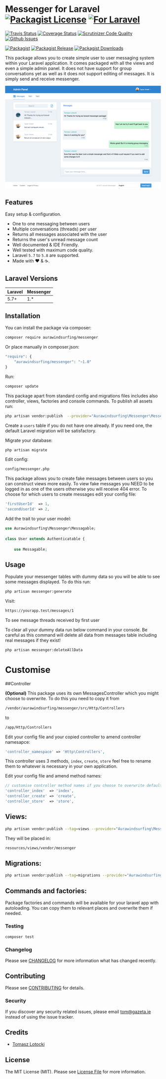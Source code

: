 # Messenger for Laravel [![Packagist License][badge_license]](LICENSE.md) [![For Laravel][badge_laravel]][link-github-repo]

[![Travis Status][badge_build]][link-travis]
[![Coverage Status][badge_coverage]][link-scrutinizer]
[![Scrutinizer Code Quality][badge_quality]][link-scrutinizer]
[![Github Issues][badge_issues]][link-github-issues]

[![Packagist][badge_package]][link-packagist]
[![Packagist Release][badge_release]][link-packagist]
[![Packagist Downloads][badge_downloads]][link-packagist]

This package allows you to create simple user to user messaging system  within your Laravel application. It comes packaged with all the views and even a simple admin panel.
It does not have support for group conversations yet as well as it does not support editing of messages. It is simply send and receive messenger.

![Messenger Dashboard](https://github.com/aurawindsurfing/messenger/blob/master/messages_dashboard.png?raw=true)

## Features
Easy setup &amp; configuration.
* One to one messaging between users
* Multiple conversations (threads) per user
* Returns all messages associated with the user
* Returns the user's unread message count
* Well documented &amp; IDE Friendly.
* Well tested with maximum code quality.
* Laravel `5.7` to `5.8` are supported.
* Made with :heart: &amp; :coffee:.

## Laravel Versions

Laravel | Messenger
--- | ---
5.7+ | 1.*

## Installation

You can install the package via composer:

```bash
composer require aurawindsurfing/messenger
```

Or place manually in composer.json:

```php
"require": {
    "aurawindsurfing/messenger": "~1.0"
}
```

Run:

```bash
composer update
```

This package apart from standard config and migrations files includes also controller, views, factories and console commands. To publish all assets run:
```bash
php artisan vendor:publish  --provider="Aurawindsurfing\Messenger\MessengerServiceProvider"
```
Create a `users` table if you do not have one already. If you need one, the default Laravel migration will be satisfactory.

Migrate your database:

```bash
php artisan migrate
```

Edit config:

```bash
config/messenger.php
```

This package allows you to create fake messages between users so you can construct views more easily. To view fake messages you NEED to be logged in as one of the users otherwise you will receive 404 error.
To choose for which users to create messages edit your config file:

```php
'firstUserId'  => 1,
'secondUserId' => 2,
```

Add the trait to your user model:

```php
use Aurawindsurfing\Messenger\Messagable;

class User extends Authenticatable {

    use Messagable;

```

## Usage

Populate your messenger tables with dummy data so you will be able to see some messages displayed. To do this run:
```bash
php artisan messenger:generate
```

Visit:

```bash
https://yourapp.test/messages/1
```
To see message threads received by first user

To clear all your dummy data run below command in your console. Be careful as this command will delete all data from messages table including real messages if they exist!
```bash
php artisan messenger:deleteAllData
```

# Customise

##Controller 

**(Optional)** This package uses its own MessagesController which you might choose to overwrite. To do this you need to copy it from 
```bash
/vendor/aurawindsurfing/messenger/src/Http/Controllers
``` 
to 
```bash
/app/Http/Controllers

```
Edit your config file and your copied controller to amend controller namesapce:
```php
'controller_namespace' => 'Http\Controllers',
```

This controller uses 3 methods, ``index``, ``create``, ``store`` feel free to rename them to whatever is necessary in your own application.

Edit your config file and amend method names:
```php
// customise controller method names if you choose to overwrite default controller
'controller_index'  => 'index',
'controller_create' => 'create',
'controller_store'  => 'store',

```
## Views:

```bash
php artisan vendor:publish --tag=views --provider="Aurawindsurfing\Messenger\MessengerServiceProvider"
```

They will be placed in:
```bash
resources/views/vendor/messenger
```
    
## Migrations:

```bash
php artisan vendor:publish --tag=migrations --provider="Aurawindsurfing\Messenger\MessengerServiceProvider" 
```

## Commands and factories:

Package factories and commands will be available for your laravel app with autoloading. You can copy them to relevant places and overwrite them if needed.


### Testing

``` bash
composer test
```

### Changelog

Please see [CHANGELOG](CHANGELOG.md) for more information what has changed recently.

## Contributing

Please see [CONTRIBUTING](CONTRIBUTING.md) for details.

### Security

If you discover any security related issues, please email tom@gazeta.ie instead of using the issue tracker.

## Credits

- [Tomasz Lotocki](https://github.com/aurawindsurfing)

## License

The MIT License (MIT). Please see [License File](LICENSE.md) for more information.


[badge_laravel]:      https://img.shields.io/badge/Laravel-5.7%20to%205.8-orange.svg?style=flat-square
[badge_license]:      https://img.shields.io/packagist/l/aurawindsurfing/messenger.svg?style=flat-square
[badge_build]:        https://img.shields.io/travis/aurawindsurfing/messenger.svg?style=flat-square
[badge_coverage]:     https://img.shields.io/scrutinizer/coverage/g/aurawindsurfing/messenger.svg?style=flat-square
[badge_quality]:      https://img.shields.io/scrutinizer/g/aurawindsurfing/messenger.svg?style=flat-square
[badge_issues]:       https://img.shields.io/github/issues/aurawindsurfing/messenger.svg?style=flat-square
[badge_package]:      https://img.shields.io/badge/package-aurawindsurfing/messenger-blue.svg?style=flat-square
[badge_release]:      https://img.shields.io/packagist/v/aurawindsurfing/messenger.svg?style=flat-square
[badge_downloads]:    https://img.shields.io/packagist/dt/aurawindsurfing/messenger.svg?style=flat-square

[link-author]:        https://github.com/aurawindsurfing
[link-github-repo]:   https://github.com/aurawindsurfing/messenger
[link-github-issues]: https://github.com/aurawindsurfing/messenger/issues
[link-contributors]:  https://github.com/aurawindsurfing/messenger/graphs/contributors
[link-packagist]:     https://packagist.org/packages/aurawindsurfing/messenger
[link-travis]:        https://travis-ci.org/aurawindsurfing/messenger
[link-scrutinizer]:   https://scrutinizer-ci.com/g/aurawindsurfing/messenger/?branch=master
[link-insight]:       https://insight.sensiolabs.com/projects/0fe62754-1219-409a-9d05-b6ae7e3e342f



